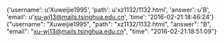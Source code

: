 {'username': u'Xuweijie1995', 'path': u'xz1132/1132.html', 'answer': u'B', 'email': u'xu-wj13@mails.tsinghua.edu.cn', 'time': '2016-02-21:18:46:24'}
{"username": "Xuweijie1995", "path": "xz1132/1132.html", "answer": "B", "email": "xu-wj13@mails.tsinghua.edu.cn", "time": "2016-02-21:18:51:09"}
